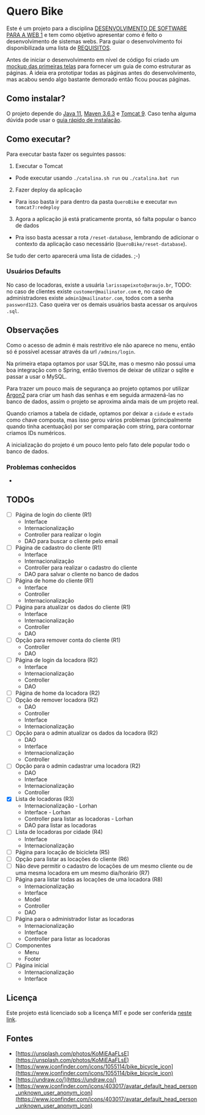 # Quero Bike
Este é um projeto para a disciplina [DESENVOLVIMENTO DE SOFTWARE PARA A WEB 1](https://github.com/delanobeder/DSW1) e tem como objetivo apresentar como é feito o desenvolvimento de sistemas webs. Para guiar o desenvolvimento foi disponibilizada uma lista de [REQUISITOS](./REQUIREMENTS.md).

Antes de iniciar o desenvolvimento em nível de código foi criado um [mockup das primeiras telas](https://www.figma.com/file/cLglVX5tENwQjAlL9EUDWo/QueroBike) para fornecer um guia de como estruturar as páginas. A ideia era prototipar todas as páginas antes do desenvolvimento, mas acabou sendo algo bastante demorado então ficou poucas páginas.

## Como instalar?
O projeto depende do [Java 11](https://openjdk.java.net/projects/jdk/11/), [Maven 3.6.3](https://maven.apache.org/download.cgi) e [Tomcat 9](https://tomcat.apache.org/download-90.cgi). Caso tenha alguma dúvida pode usar o [guia rápido de instalação](https://github.com/delanobeder/DSW1/blob/master/software.md).

## Como executar?
Para executar basta fazer os seguintes passos:
1. Executar o Tomcat
  - Pode executar usando `./catalina.sh run` ou `./catalina.bat run`
2. Fazer deploy da aplicação
  - Para isso basta ir para dentro da pasta `QueroBike` e executar `mvn tomcat7:redeploy`
3. Agora a aplicação já está praticamente pronta, só falta popular o banco de dados
  - Pra isso basta acessar a rota `/reset-database`, lembrando de adicionar o contexto da aplicação caso necessário (`QueroBike/reset-database`).

Se tudo der certo aparecerá uma lista de cidades. ;-)

### Usuários Defaults
No caso de locadoras, existe a usuária `larissapeixoto@araujo.br`, 
TODO: no caso de clientes existe `customer@mailinator.com` e, no caso de administradores existe `admin1@mailinator.com`, todos com a senha `password123`. Caso queira ver os demais usuários basta acessar os arquivos `.sql`.

## Observações
Como o acesso de admin é mais restritivo ele não aparece no menu, então só é possível acessar através da url `/admins/login`.

Na primeira etapa optamos por usar SQLite, mas o mesmo não possui uma boa integração com o Spring, então tivemos de deixar de utilizar o sqlite e passar a usar o MySQL.

Para trazer um pouco mais de segurança ao projeto optamos por utilizar [Argon2](https://en.wikipedia.org/wiki/Argon2) para criar um hash das senhas e em seguida armazená-las no banco de dados, assim o projeto se aproxima ainda mais de um projeto real.

Quando criamos a tabela de cidade, optamos por deixar a `cidade` e `estado` como chave composta, mas isso gerou vários problemas (principalmente quando tinha acentuação) por ser comparação com string, para contornar criamos IDs numéricos.

A inicialização  do projeto é um pouco lento pelo fato dele popular todo o banco de dados.

### Problemas conhecidos
- 

## TODOs
- [ ] Página de login do cliente (R1)
  - Interface
  - Internacionalização
  - Controller para realizar o login
  - DAO para buscar o cliente pelo email
- [ ] Página de cadastro do cliente (R1)
  - Interface
  - Internacionalização
  - Controller para realizar o cadastro do cliente
  - DAO para salvar o cliente no banco de dados
- [ ] Página de home do cliente (R1)
  - Interface
  - Controller
  - Internacionalização
- [ ] Página para atualizar os dados do cliente (R1)
  - Interface
  - Internacionalização
  - Controller
  - DAO
- [ ] Opção para remover conta do cliente (R1)
  - Controller
  - DAO
- [ ] Página de login da locadora (R2)
  - Interface
  - Internacionalização
  - Controller
  - DAO
- [ ] Página de home da locadora (R2)
- [ ] Opção de remover locadora (R2)
  - DAO
  - Controller
  - Interface
  - Internacionalização
- [ ] Opção para o admin atualizar os dados da locadora (R2)
  - DAO
  - Interface
  - Internacionalização
  - Controller
- [ ] Opção para o admin cadastrar uma locadora (R2)
  - DAO
  - Interface
  - Internacionalização
  - Controller
- [x] Lista de locadoras (R3)
  - Internacionalização - Lorhan
  - Interface - Lorhan
  - Controller para listar as locadoras - Lorhan
  - DAO para listar as locadoras
- [ ] Lista de locadoras por cidade (R4)
  - Interface
  - Internacionalização
- [ ] Página para locação de bicicleta (R5)
- [ ] Opção para listar as locações do cliente (R6)
- [ ] Não deve permitir o cadastro de locações de um mesmo cliente ou de uma mesma locadora em um mesmo dia/horário (R7)
- [ ] Página para listar todas as locações de uma locadora (R8)
  - Internacionalização
  - Interface
  - Model
  - Controller
  - DAO
- [ ] Página para o administrador listar as locadoras
  - Internacionalização
  - Interface
  - Controller para listar as locadoras
- [ ] Componentes
  - Menu
  - Footer
- [ ] Página inicial
  - Internacionalização
  - Interface

## Licença
Este projeto está licenciado sob a licença MIT e pode ser conferida [neste link](./LICENSE).

## Fontes
- [https://unsplash.com/photos/KoMiEAaFLsE](https://unsplash.com/photos/KoMiEAaFLsE)
- [https://www.iconfinder.com/icons/1055114/bike_bicycle_icon](https://www.iconfinder.com/icons/1055114/bike_bicycle_icon)
- [https://undraw.co/](https://undraw.co/)
- [https://www.iconfinder.com/icons/403017/avatar_default_head_person_unknown_user_anonym_icon](https://www.iconfinder.com/icons/403017/avatar_default_head_person_unknown_user_anonym_icon)
